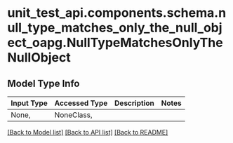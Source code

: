 # unit_test_api.components.schema.null_type_matches_only_the_null_object_oapg.NullTypeMatchesOnlyTheNullObject

## Model Type Info
Input Type | Accessed Type | Description | Notes
------------ | ------------- | ------------- | -------------
None,  | NoneClass,  |  | 

[[Back to Model list]](../../../README.md#documentation-for-models) [[Back to API list]](../../../README.md#documentation-for-api-endpoints) [[Back to README]](../../../README.md)

